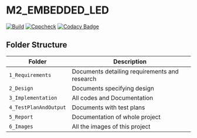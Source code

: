 # M2_EMBEDDED_LED
[![Build](https://github.com/AkhilaVulluri/M2_EMBEDDED_LED/actions/workflows/compile.yml/badge.svg)](https://github.com/AkhilaVulluri/M2_EMBEDDED_LED/actions/workflows/compile.yml)
[![Cppcheck](https://github.com/AkhilaVulluri/M2_EMBEDDED_LED/actions/workflows/cppcheck.yml/badge.svg)](https://github.com/AkhilaVulluri/M2_EMBEDDED_LED/actions/workflows/cppcheck.yml)
[![Codacy Badge](https://app.codacy.com/project/badge/Grade/526cdd664d5c44029e41a5bb791266dc)](https://www.codacy.com/gh/AkhilaVulluri/M2_EMBEDDED_LED/dashboard?utm_source=github.com&amp;utm_medium=referral&amp;utm_content=AkhilaVulluri/M2_EMBEDDED_LED&amp;utm_campaign=Badge_Grade)
## Folder Structure
| Folder | Description |
|---|---|
| `1_Requirements` | Documents detailing requirements and research |
| `2_Design` | Documents specifying design |
| `3_Implementation` | All codes and Documentation |
| `4_TestPlanAndOutput` | Documents with test plans |
| `5_Report` | Documentation of whole project |
| `6_Images` | All the images of this project |

